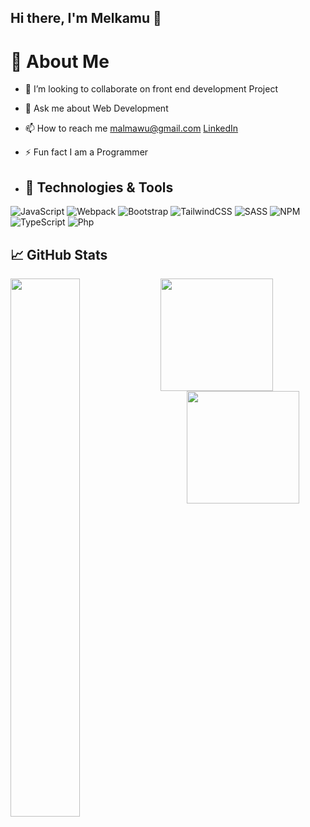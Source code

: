 ## Hi there, I'm Melkamu 👋

<h1>💫 About Me</h1>

- 👯 I’m looking to collaborate on front end development Project

- 💬 Ask me about Web Development

- 📫 How to reach me malmawu@gmail.com [LinkedIn](https://www.linkedin.com/in/melkamu-almawu/)

- ⚡ Fun fact I am a Programmer
- ## 🔧 Technologies & Tools
![JavaScript](https://img.shields.io/badge/javascript-%23323330.svg?style=for-the-badge&logo=javascript&logoColor=%23F7DF1E)
![Webpack](https://img.shields.io/badge/webpack-%238DD6F9.svg?style=for-the-badge&logo=webpack&logoColor=black)
![Bootstrap](https://img.shields.io/badge/bootstrap-%23563D7C.svg?style=for-the-badge&logo=bootstrap&logoColor=white)
![TailwindCSS](https://img.shields.io/badge/tailwindcss-%2338B2AC.svg?style=for-the-badge&logo=tailwind-css&logoColor=white)
![SASS](https://img.shields.io/badge/SASS-hotpink.svg?style=for-the-badge&logo=SASS&logoColor=white)
![NPM](https://img.shields.io/badge/NPM-%23000000.svg?style=for-the-badge&logo=npm&logoColor=white)
![TypeScript](https://img.shields.io/badge/typescript-%23007ACC.svg?style=for-the-badge&logo=typescript&logoColor=white)
<img alt="Php" src="https://img.shields.io/badge/php-%23777BB4.svg?style=for-the-badge&logo=php&logoColor=white"/>
## &#x1f4c8; GitHub Stats
<img align="left" width="47%" src="https://github-readme-stats.vercel.app/api?username=melkamu12&show_icons=true&theme=radical"/>
  <a href="https://github.com/melkamu12">
    <img height="180px" src="https://github-readme-stats.vercel.app/api/top-langs/?username=melkamu12&layout=compact&theme=midnight-purple" />
  </a>


  <div align="center">
    <a href="https://github.com/melkamu12">
      <img height="180px" src="https://github-readme-streak-stats.herokuapp.com/?user=melkamu12&theme=midnight-purple" />
    </a>
  </div> 
